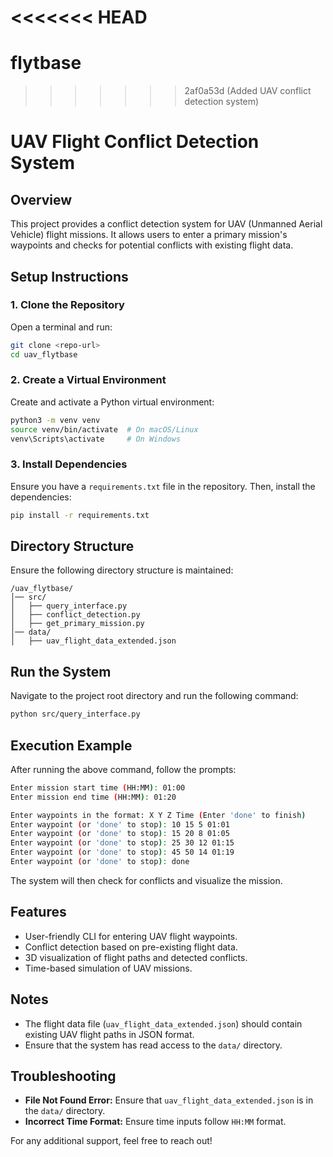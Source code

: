 <<<<<<< HEAD
=======
# flytbase
>>>>>>> 2af0a53d (Added UAV conflict detection system)
# UAV Flight Conflict Detection System

## Overview
This project provides a conflict detection system for UAV (Unmanned Aerial Vehicle) flight missions. It allows users to enter a primary mission's waypoints and checks for potential conflicts with existing flight data.

## Setup Instructions

### **1. Clone the Repository**  
Open a terminal and run:  
```bash
git clone <repo-url>
cd uav_flytbase
```

### **2. Create a Virtual Environment**  
Create and activate a Python virtual environment:  
```bash
python3 -m venv venv
source venv/bin/activate  # On macOS/Linux
venv\Scripts\activate     # On Windows
```

### **3. Install Dependencies**  
Ensure you have a `requirements.txt` file in the repository. Then, install the dependencies:  
```bash
pip install -r requirements.txt
```

## Directory Structure  
Ensure the following directory structure is maintained:
```
/uav_flytbase/
│── src/
│   ├── query_interface.py
│   ├── conflict_detection.py
│   ├── get_primary_mission.py
│── data/
│   ├── uav_flight_data_extended.json
```

## Run the System  
Navigate to the project root directory and run the following command:
```bash
python src/query_interface.py
```

## Execution Example  
After running the above command, follow the prompts:
```bash
Enter mission start time (HH:MM): 01:00
Enter mission end time (HH:MM): 01:20

Enter waypoints in the format: X Y Z Time (Enter 'done' to finish)
Enter waypoint (or 'done' to stop): 10 15 5 01:01
Enter waypoint (or 'done' to stop): 15 20 8 01:05
Enter waypoint (or 'done' to stop): 25 30 12 01:15
Enter waypoint (or 'done' to stop): 45 50 14 01:19
Enter waypoint (or 'done' to stop): done
```
The system will then check for conflicts and visualize the mission.

## Features  
- User-friendly CLI for entering UAV flight waypoints.
- Conflict detection based on pre-existing flight data.
- 3D visualization of flight paths and detected conflicts.
- Time-based simulation of UAV missions.

## Notes  
- The flight data file (`uav_flight_data_extended.json`) should contain existing UAV flight paths in JSON format.
- Ensure that the system has read access to the `data/` directory.

## Troubleshooting  
- **File Not Found Error:** Ensure that `uav_flight_data_extended.json` is in the `data/` directory.
- **Incorrect Time Format:** Ensure time inputs follow `HH:MM` format.

For any additional support, feel free to reach out!

